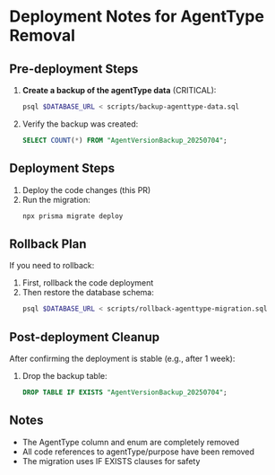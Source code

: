 # Deployment Notes for AgentType Removal

## Pre-deployment Steps

1. **Create a backup of the agentType data** (CRITICAL):
   ```bash
   psql $DATABASE_URL < scripts/backup-agenttype-data.sql
   ```

2. Verify the backup was created:
   ```sql
   SELECT COUNT(*) FROM "AgentVersionBackup_20250704";
   ```

## Deployment Steps

1. Deploy the code changes (this PR)
2. Run the migration:
   ```bash
   npx prisma migrate deploy
   ```

## Rollback Plan

If you need to rollback:

1. First, rollback the code deployment
2. Then restore the database schema:
   ```bash
   psql $DATABASE_URL < scripts/rollback-agenttype-migration.sql
   ```

## Post-deployment Cleanup

After confirming the deployment is stable (e.g., after 1 week):

1. Drop the backup table:
   ```sql
   DROP TABLE IF EXISTS "AgentVersionBackup_20250704";
   ```

## Notes

- The AgentType column and enum are completely removed
- All code references to agentType/purpose have been removed
- The migration uses IF EXISTS clauses for safety